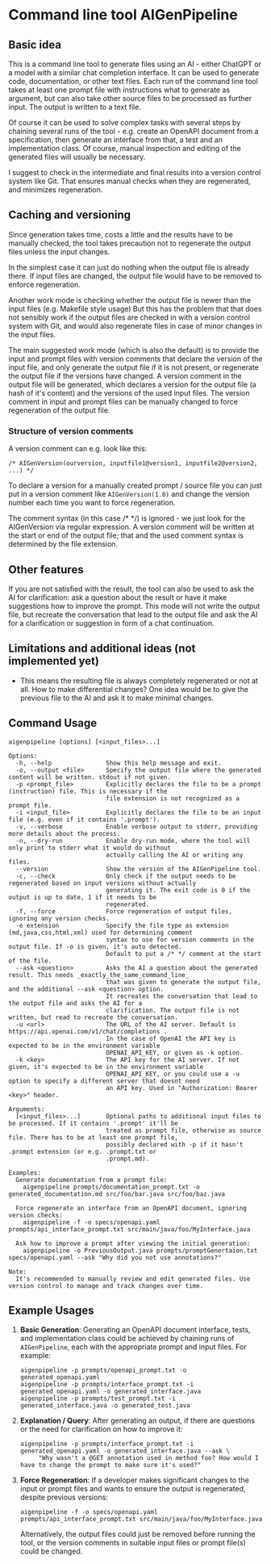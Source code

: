 # Command line tool AIGenPipeline

## Basic idea

This is a command line tool to generate files using an AI - either ChatGPT or a model with a similar chat completion
interface. It can be used to generate code, documentation, or other text files. Each run of the command line tool takes
at least one prompt file with instructions what to generate as argument, but can also take other source files to be
processed as further input. The output is written to a text file.

Of course it can be used to solve complex tasks with several steps by chaining several runs of the tool -
e.g. create an OpenAPI document from a specification, then generate an interface from
that, a test and an implementation class. Of course, manual inspection and editing of the generated files will usually
be necessary.

I suggest to check in the intermediate and final results into a version control system like Git. That ensures manual
checks when they are regenerated, and minimizes regeneration.

## Caching and versioning

Since generation takes time, costs a little and the results have to be manually checked, the tool takes precaution
not to regenerate the output files unless the input changes.

In the simplest case it can just do nothing when the output file is already there. If input files are changed,
the output file would have to be removed to enforce regeneration.

Another work mode is checking whether the output file is newer than the input files (e.g. Makefile style usage)
But this has the problem that that does not sensibly work if the output files are checked in with a version control
system with Git, and would also regenerate files in case of minor changes in the input files.

The main suggested work mode (which is also the default) is to provide the input and prompt files with version comments
that declare the version of the input file, and only generate the output file if it is not present, or regenerate the
output file if the versions have changed. A version comment in the output file will be generated, which declares a
version for the output file (a hash of it's content) and the versions of the used input files. The version comment
in input and prompt files can be manually changed to force regeneration of the output file.

### Structure of version comments

A version comment can e.g. look like this:

    /* AIGenVersion(ourversion, inputfile1@version1, inputfile2@version2, ...) */

To declare a version for a manually created prompt / source file you can just put in a version comment like
`AIGenVersion(1.0)` and change the version number each time you want to force regeneration.

The comment syntax (in this case /* */) is ignored - we just look for the AIGenVersion via regular expression.
A version comment will be written at the start or end of the output file; that and the used comment syntax is
determined by the file extension.

## Other features

If you are not satisfied with the result, the tool can also be used to ask the AI for clarification: ask a question
about the result or have it make suggestions how to improve the prompt. This mode will not write the output file, but
recreate the conversation that lead to the output file and ask the AI for a clarification or suggestion in form of a
chat continuation.

## Limitations and additional ideas (not implemented yet)

- This means the resulting file is always completely regenerated or not at all. How to make differential changes? One
  idea would be to give the previous file to the AI and ask it to make minimal changes.

## Command Usage

```
aigenpipeline [options] [<input_files>...]

Options:
  -h, --help               Show this help message and exit.
  -o, --output <file>      Specify the output file where the generated content will be written. stdout if not given.
  -p <prompt_file>         Explicitly declares the file to be a prompt (instruction) file. This is necessary if the 
                           file extension is not recognized as a prompt file. 
  -i <input_file>          Explicitly declares the file to be an input file (e.g. even if it contains '.prompt').
  -v, --verbose            Enable verbose output to stderr, providing more details about the process.
  -n, --dry-run            Enable dry-run mode, where the tool will only print to stderr what it would do without 
                           actually calling the AI or writing any files.
  --version                Show the version of the AIGenPipeline tool.
  -c, --check              Only check if the output needs to be regenerated based on input versions without actually 
                           generating it. The exit code is 0 if the output is up to date, 1 if it needs to be 
                           regenerated.
  -f, --force              Force regeneration of output files, ignoring any version checks.
  -e extension             Specify the file type as extension (md,java,css,html,xml) used for determining comment 
                           syntax to use for version comments in the output file. If -o is given, it's auto detected.
                           Default to put a /* */ comment at the start of the file.
  --ask <question>         Asks the AI a question about the generated result. This needs _exactly_the_same_command_line_
                           that was given to generate the output file, and the additional --ask <question> option.
                           It recreates the conversation that lead to the output file and asks the AI for a 
                           clarification. The output file is not written, but read to recreate the conversation.
  -u <url>                 The URL of the AI server. Default is https://api.openai.com/v1/chat/completions .
                           In the case of OpenAI the API key is expected to be in the environment variable 
                           OPENAI_API_KEY, or given as -k option.
  -k <key>                 The API key for the AI server. If not given, it's expected to be in the environment variable 
                           OPENAI_API_KEY, or you could use a -u option to specify a different server that doesnt need
                           an API key. Used in "Authorization: Bearer <key>" header.

Arguments:
  [<input_files>...]       Optional paths to additional input files to be processed. If it contains '.prompt' it'll be
                           treated as prompt file, otherwise as source file. There has to be at least one prompt file,
                           possibly declared with -p if it hasn't .prompt extension (or e.g. .prompt.txt or 
                           .prompt.md). 

Examples:
  Generate documentation from a prompt file:
    aigenpipeline prompts/documentation_prompt.txt -o generated_documentation.md src/foo/bar.java src/foo/baz.java

  Force regenerate an interface from an OpenAPI document, ignoring version checks:
    aigenpipeline -f -o specs/openapi.yaml prompts/api_interface_prompt.txt src/main/java/foo/MyInterface.java

  Ask how to improve a prompt after viewing the initial generation:
    aigenpipeline -o PreviousOutput.java prompts/promptGenertaion.txt specs/openapi.yaml --ask "Why did you not use annotations?"  

Note:
  It's recommended to manually review and edit generated files. Use version control to manage and track changes over time.
```

## Example Usages

1. **Basic Generation**: Generating an OpenAPI document interface, tests, and implementation class could be achieved by
   chaining runs of `AIGenPipeline`, each with the appropriate prompt and input files. For example:

   ```shell
   aigenpipeline -p prompts/openapi_prompt.txt -o generated_openapi.yaml
   aigenpipeline -p prompts/interface_prompt.txt -i generated_openapi.yaml -o generated_interface.java
   aigenpipeline -p prompts/test_prompt.txt -i generated_interface.java -o generated_test.java
   ```

2. **Explanation / Query**: After generating an output, if there are questions or the need for clarification on how to
   improve it:

   ```shell
   aigenpipeline -p prompts/interface_prompt.txt -i generated_openapi.yaml -o generated_interface.java --ask \
        "Why wasn't a @GET annotation used in method foo? How would I have to change the prompt to make sure it's used?"
   ```

3. **Force Regeneration**: If a developer makes significant changes to the input or prompt files and wants to ensure the
   output is regenerated, despite previous versions:

   ```shell
   aigenpipeline -f -o specs/openapi.yaml prompts/api_interface_prompt.txt src/main/java/foo/MyInterface.java
   ```

   Alternatively, the output files could just be removed before running the tool, or the version comments in suitable
   input files or prompt file(s) could be changed.

